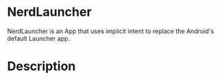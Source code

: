 # NerdLauncher

NerdLauncher is an App that uses implicit intent to replace the Android's default Launcher app.


# Description


